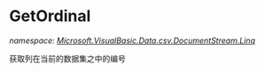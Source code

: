 ﻿# GetOrdinal
_namespace: [Microsoft.VisualBasic.Data.csv.DocumentStream.Linq](./index.md)_

获取列在当前的数据集之中的编号




